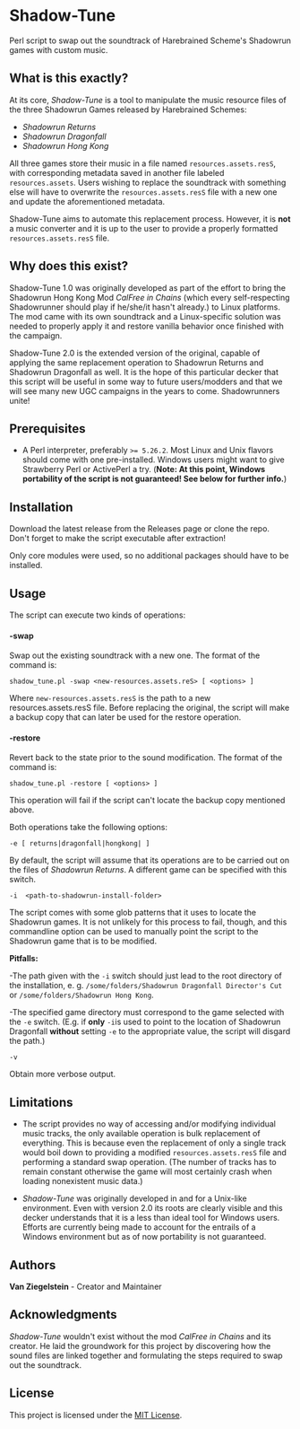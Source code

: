 # Shadow-Tune
Perl script to swap out the soundtrack of Harebrained Scheme's Shadowrun games with custom music. 

## What is this exactly?
At its core, *Shadow-Tune* is a tool to manipulate the music resource files of the three
Shadowrun Games released by Harebrained Schemes:

- *Shadowrun Returns*
- *Shadowrun Dragonfall*
- *Shadowrun Hong Kong*

All three games store their music in a file named `resources.assets.resS`, with corresponding
metadata saved in another file labeled `resources.assets`. Users wishing to replace the soundtrack
with something else will have to overwrite the `resources.assets.resS` file with a new one and 
update the aforementioned metadata.

Shadow-Tune aims to automate this replacement process. However, it is **not** a music converter and it is
up to the user to provide a properly formatted `resources.assets.resS` file.

## Why does this exist?
Shadow-Tune 1.0 was originally developed as part of the effort to bring the Shadowrun Hong Kong Mod *CalFree in Chains*
(which every self-respecting Shadowrunner should play if he/she/it hasn't already.) to Linux platforms. The mod came with its
own soundtrack and a Linux-specific solution was needed to properly apply it and restore vanilla behavior once finished with the campaign.

Shadow-Tune 2.0 is the extended version of the original, capable of applying the same replacement operation to Shadowrun Returns
and Shadowrun Dragonfall as well. It is the hope of this particular decker that this script will be useful in some way to 
future users/modders and that we will see many new UGC campaigns in the years to come. Shadowrunners unite!

## Prerequisites
- A Perl interpreter, preferably `>= 5.26.2`.
Most Linux and Unix flavors should come with one pre-installed. Windows users might want to give Strawberry Perl or ActivePerl
a try. (**Note: At this point, Windows portability of the script is not guaranteed! See below for further info.**)

## Installation
Download the latest release from the Releases page or clone the repo. 
Don't forget to make the script executable after extraction! 

Only core modules were used, so no additional packages should have to be installed.

## Usage
The script can execute two kinds of operations:

#### -swap
Swap out the existing soundtrack with a new one. The format of the command is:

`shadow_tune.pl -swap <new-resources.assets.reS> [ <options> ]` 

Where `new-resources.assets.resS` is the path to a new resources.assets.resS file.
Before replacing the original, the script will make a backup copy that can later be used for the restore operation.

#### -restore
Revert back to the state prior to the sound modification. The format of the command is:

`shadow_tune.pl -restore [ <options> ]`

This operation will fail if the script can't locate the backup copy mentioned above.

Both operations take the following options:

`-e [ returns|dragonfall|hongkong| ]`

By default, the script will assume that its operations are to be carried out on the files of *Shadowrun Returns*. A different
game can be specified with this switch.

`-i  <path-to-shadowrun-install-folder>`

The script comes with some glob patterns that it uses to locate the Shadowrun games. It is not unlikely for this 
process to fail, though, and this commandline option can be used to manually point the script to the Shadowrun game that is to be
modified. 

**Pitfalls:** 

-The path given with the `-i` switch should just lead to the root directory of the installation, e. g. 
`/some/folders/Shadowrun Dragonfall Director's Cut` or `/some/folders/Shadowrun Hong Kong`.

-The specified game directory must correspond to the game selected with the `-e` switch. (E.g. if **only** `-i`is used 
to point to the location of Shadowrun Dragonfall **without** setting `-e` to the appropriate value, the script will disgard
the path.)

`-v`

Obtain more verbose output.

## Limitations
- The script provides no way of accessing and/or modifying individual music tracks, the only available operation
is bulk replacement of everything. This is because even the replacement of only a single track would boil down to
providing a modified `resources.assets.resS` file and performing a standard swap operation. (The number of tracks has to remain
constant otherwise the game will most certainly crash when loading nonexistent music data.)

- *Shadow-Tune* was originally developed in and for a Unix-like environment. Even with version 2.0 its roots are clearly visible
and this decker understands that it is a less than ideal tool for Windows users. Efforts are currently being made to account for
the entrails of a Windows environment but as of now portability is not guaranteed.

## Authors
**Van Ziegelstein** - Creator and Maintainer 


## Acknowledgments
*Shadow-Tune* wouldn't exist without the mod *CalFree in Chains* and its creator. He laid the groundwork for this project by 
discovering how the sound files are linked together and formulating the steps required to swap out the soundtrack.

## License
This project is licensed under the [MIT License](LICENSE).
